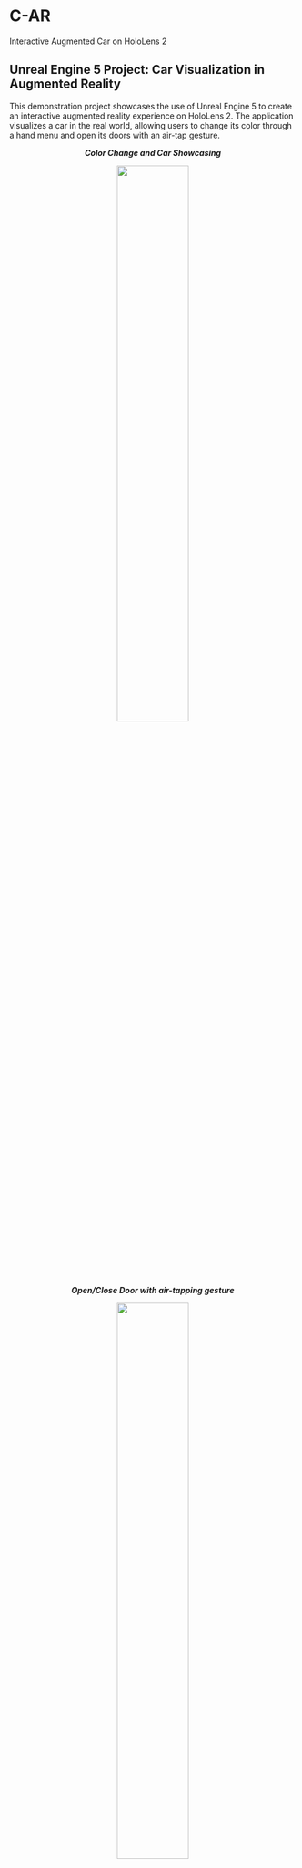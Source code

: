 # C-AR
Interactive Augmented Car on HoloLens 2

## Unreal Engine 5 Project: Car Visualization in Augmented Reality

This demonstration project showcases the use of Unreal Engine 5 to create an interactive augmented reality experience on HoloLens 2. The application visualizes a car in the real world, allowing users to change its color through a hand menu and open its doors with an air-tap gesture.


<p align="center"><b><i>
Color Change and Car Showcasing
  </i> 
 </b> 
</p>

<p align ="center">
  <img src="https://github.com/panserzap/C-AR/blob/main/gifs/Color.gif" width=50% height=50%>
</p>

<p align="center"><b><i>
Open/Close Door with air-tapping gesture
  </i>
 </b>
</p>

<p align ="center">
  <img src="https://github.com/panserzap/C-AR/blob/main/gifs/CloseDoor.gif" width=50% height=50%>
</p>

